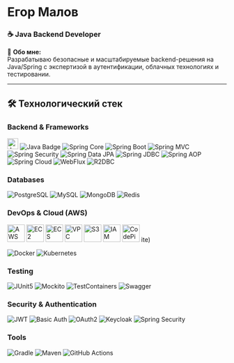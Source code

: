# Егор Малов  
### ☕ **Java Backend Developer**  

🚀 **Обо мне:**  
Разрабатываю безопасные и масштабируемые backend-решения на Java/Spring с экспертизой в аутентификации, облачных технологиях и тестировании.  

---

## 🛠 **Технологический стек**  

### **Backend & Frameworks**  
<img src="https://cdn.jsdelivr.net/gh/devicons/devicon/icons/java/java-original.svg" alt="Java" width="25"/> ![Java Badge](https://img.shields.io/badge/Java-007396?style=for-the-badge&logo=none)
![Spring Core](https://img.shields.io/badge/Spring_Core-6DB33F?style=for-the-badge&logo=spring&logoColor=white)
![Spring Boot](https://img.shields.io/badge/Spring_Boot-6DB33F?style=for-the-badge&logo=spring-boot&logoColor=white)
![Spring MVC](https://img.shields.io/badge/Spring_MVC-6DB33F?style=for-the-badge&logo=spring&logoColor=white)
![Spring Security](https://img.shields.io/badge/Spring_Security-6DB33F?style=for-the-badge&logo=spring-security&logoColor=white)
![Spring Data JPA](https://img.shields.io/badge/Spring_Data_JPA-6DB33F?style=for-the-badge&logo=spring&logoColor=white)
![Spring JDBC](https://img.shields.io/badge/Spring_JDBC-6DB33F?style=for-the-badge&logo=spring&logoColor=white)
![Spring AOP](https://img.shields.io/badge/Spring_AOP-6DB33F?style=for-the-badge&logo=spring&logoColor=white)
![Spring Cloud](https://img.shields.io/badge/Spring_Cloud-6DB33F?style=for-the-badge&logo=spring&logoColor=white)
![WebFlux](https://img.shields.io/badge/Spring_WebFlux-6DB33F?style=for-the-badge&logo=spring&logoColor=white)
![R2DBC](https://img.shields.io/badge/R2DBC-0A66C2?style=for-the-badge&logo=react&logoColor=white)  

### **Databases**  
![PostgreSQL](https://img.shields.io/badge/PostgreSQL-4169E1?style=for-the-badge&logo=postgresql&logoColor=white)
![MySQL](https://img.shields.io/badge/MySQL-4479A1?style=for-the-badge&logo=mysql&logoColor=white)
![MongoDB](https://img.shields.io/badge/MongoDB-47A248?style=for-the-badge&logo=mongodb&logoColor=white)
![Redis](https://img.shields.io/badge/Redis-DC382D?style=for-the-badge&logo=redis&logoColor=white)

### **DevOps & Cloud (AWS)**  
<img src="https://cdn.jsdelivr.net/gh/devicons/devicon/icons/amazonwebservices/amazonwebservices-original.svg" alt="AWS" width="40"/>
<img src="https://raw.githubusercontent.com/awslabs/aws-icons-for-plantuml/v14.0/LATEST/Compute/AmazonEC2.svg" alt="EC2" width="40"/>
<img src="https://raw.githubusercontent.com/awslabs/aws-icons-for-plantuml/v14.0/LATEST/Compute/AmazonECS.svg" alt="ECS" width="40"/>
<img src="https://raw.githubusercontent.com/awslabs/aws-icons-for-plantuml/v14.0/LATEST/NetworkingContentDelivery/AmazonVPC.svg" alt="VPC" width="40"/>
<img src="https://raw.githubusercontent.com/awslabs/aws-icons-for-plantuml/v14.0/LATEST/Storage/AmazonS3.svg" alt="S3" width="40"/>
<img src="https://raw.githubusercontent.com/awslabs/aws-icons-for-plantuml/v14.0/LATEST/SecurityIdentityCompliance/AWSIdentityAndAccessManagementIAM.svg" alt="IAM" width="40"/>
<img src="https://raw.githubusercontent.com/awslabs/aws-icons-for-plantuml/v14.0/LATEST/DeveloperTools/AWSCodePipeline.svg" alt="CodePipeline" width="40"/>
ite)

![Docker](https://img.shields.io/badge/Docker-2496ED?style=for-the-badge&logo=docker&logoColor=white)
![Kubernetes](https://img.shields.io/badge/Kubernetes-326CE5?style=for-the-badge&logo=kubernetes&logoColor=white)  

### **Testing**  
![JUnit5](https://img.shields.io/badge/JUnit5-25A162?style=for-the-badge&logo=junit5&logoColor=white)
![Mockito](https://img.shields.io/badge/Mockito-78A641?style=for-the-badge&logo=mockito&logoColor=white)
![TestContainers](https://img.shields.io/badge/TestContainers-6DB33F?style=for-the-badge&logo=docker&logoColor=white)
![Swagger](https://img.shields.io/badge/Swagger-85EA2D?style=for-the-badge&logo=swagger&logoColor=black)  

### **Security & Authentication**  
![JWT](https://img.shields.io/badge/JWT-000000?style=for-the-badge&logo=json-web-tokens&logoColor=white)
![Basic Auth](https://img.shields.io/badge/Basic_Auth-555555?style=for-the-badge&logo=security&logoColor=white)
![OAuth2](https://img.shields.io/badge/OAuth2-EB5424?style=for-the-badge&logo=oauth&logoColor=white)
![Keycloak](https://img.shields.io/badge/Keycloak-ED8B00?style=for-the-badge&logo=keycloak&logoColor=white)
![Spring Security](https://img.shields.io/badge/Spring_Security-6DB33F?style=for-the-badge&logo=spring-security&logoColor=white)  

### **Tools**  
![Gradle](https://img.shields.io/badge/Gradle-02303A?style=for-the-badge&logo=gradle&logoColor=white)
![Maven](https://img.shields.io/badge/Maven-C71A36?style=for-the-badge&logo=apache-maven&logoColor=white)
![GitHub Actions](https://img.shields.io/badge/GitHub_Actions-2088FF?style=for-the-badge&logo=github-actions&logoColor=white)  

